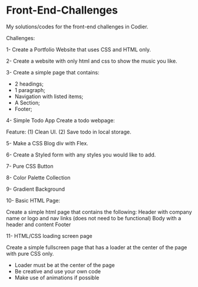 # Front-End-Challenges
My solutions/codes for the front-end challenges in Codier.

Challenges:

1- Create a Portfolio Website that uses CSS and HTML only.

2- Create a website with only html and css to show the music you like.

3- Create a simple page that contains:
- 2 headings;
- 1 paragraph;
- Navigation with listed items;
- A Section;
- Footer;

4- Simple Todo App
Create a todo webpage:

Feature:
(1) Clean UI.
(2) Save todo in local storage.

5- Make a CSS Blog div with Flex.

6- Create a Styled form with any styles you would like to add.   

7- Pure CSS Button  

8- Color Palette Collection 

9- Gradient Background

10- Basic HTML Page:

Create a simple html page that contains the following:
Header with company name or logo and nav links (does not need to be functional)
Body with a header and content
Footer

11- HTML/CSS loading screen page

Create a simple fullscreen page that has a loader at the center of the page with pure CSS only.

- Loader must be at the center of the page
- Be creative and use your own code
- Make use of animations if possible
